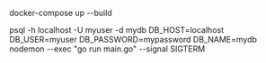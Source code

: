 docker-compose up --build

psql -h localhost -U myuser -d mydb
DB_HOST=localhost DB_USER=myuser DB_PASSWORD=mypassword DB_NAME=mydb \
nodemon --exec "go run main.go" --signal SIGTERM
